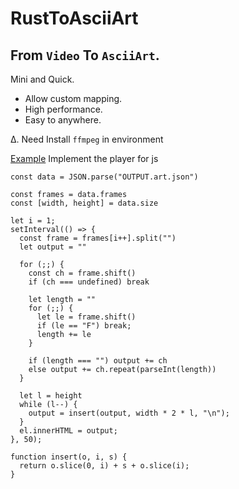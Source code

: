 # RustToAsciiArt
## From `Video` To `AsciiArt`.
Mini and Quick.  
- Allow custom mapping.
- High performance.
- Easy to anywhere.

∆. Need Install `ffmpeg` in environment

[Example](https://static.xiaoeyun.me/blog/rust-to-ascii-art/)
Implement the player for js
```JS
const data = JSON.parse("OUTPUT.art.json")

const frames = data.frames
const [width, height] = data.size

let i = 1;
setInterval(() => {
  const frame = frames[i++].split("")
  let output = ""

  for (;;) {
    const ch = frame.shift()
    if (ch === undefined) break

    let length = ""
    for (;;) {
      let le = frame.shift()
      if (le == "F") break;
      length += le
    }

    if (length === "") output += ch
    else output += ch.repeat(parseInt(length))
  }

  let l = height
  while (l--) {
    output = insert(output, width * 2 * l, "\n");
  }
  el.innerHTML = output;
}, 50);

function insert(o, i, s) {
  return o.slice(0, i) + s + o.slice(i);
}
```
